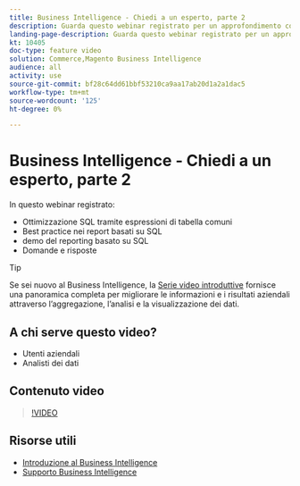 ```yaml
---
title: Business Intelligence - Chiedi a un esperto, parte 2
description: Guarda questo webinar registrato per un approfondimento con il team di prodotto del Business Intelligence, incluso il reporting basato su SQL.
landing-page-description: Guarda questo webinar registrato per un approfondimento con il team di prodotto del Business Intelligence, incluso il reporting basato su SQL.
kt: 10405
doc-type: feature video
solution: Commerce,Magento Business Intelligence
audience: all
activity: use
source-git-commit: bf28c64dd61bbf53210ca9aa17ab20d1a2a1dac5
workflow-type: tm+mt
source-wordcount: '125'
ht-degree: 0%

---
```


# Business Intelligence - Chiedi a un esperto, parte 2

In questo webinar registrato:

- Ottimizzazione SQL tramite espressioni di tabella comuni
- Best practice nei report basati su SQL
- demo del reporting basato su SQL
- Domande e risposte

>[!TIP]
>
>Se sei nuovo al Business Intelligence, la [Serie video introduttive](./../1-overview.md) fornisce una panoramica completa per migliorare le informazioni e i risultati aziendali attraverso l’aggregazione, l’analisi e la visualizzazione dei dati.

## A chi serve questo video?

- Utenti aziendali
- Analisti dei dati

## Contenuto video

>[!VIDEO](https://video.tv.adobe.com/v/342410?quality=12&learn=on)

## Risorse utili

- [Introduzione al Business Intelligence](https://docs.magento.com/mbi/getting-started/getting-started.html)
- [Supporto Business Intelligence](https://support.magento.com/hc/en-us/articles/360016730811)
